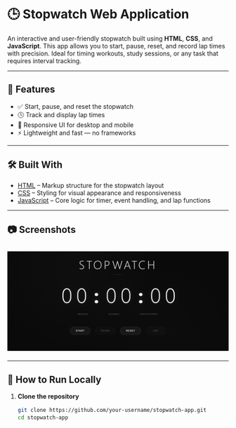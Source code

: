 # 🕒 Stopwatch Web Application

An interactive and user-friendly stopwatch built using **HTML**, **CSS**, and **JavaScript**. This app allows you to start, pause, reset, and record lap times with precision. Ideal for timing workouts, study sessions, or any task that requires interval tracking.

---

## 🧰 Features

- ✅ Start, pause, and reset the stopwatch
- 🕓 Track and display lap times
- 📱 Responsive UI for desktop and mobile
- ⚡ Lightweight and fast — no frameworks

---

## 🛠️ Built With

- [HTML](w) – Markup structure for the stopwatch layout
- [CSS](w) – Styling for visual appearance and responsiveness
- [JavaScript](w) – Core logic for timer, event handling, and lap functions

---

## 📷 Screenshots

## ![Preview](immages/Screenshot%202025-07-05%20150735.png)

---

## 📂 How to Run Locally

1. **Clone the repository**
   ```bash
   git clone https://github.com/your-username/stopwatch-app.git
   cd stopwatch-app
   ```
